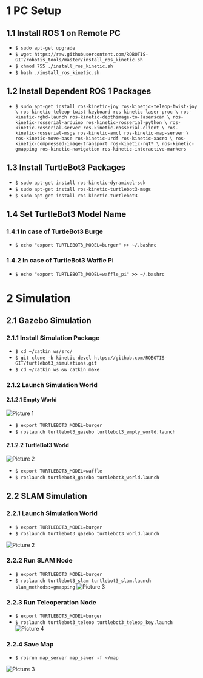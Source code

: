 # 1 PC Setup

## 1.1  Install ROS 1 on Remote PC
* `$ sudo apt-get upgrade`
* `$ wget https://raw.githubusercontent.com/ROBOTIS-GIT/robotis_tools/master/install_ros_kinetic.sh`
* `$ chmod 755 ./install_ros_kinetic.sh `
* `$ bash ./install_ros_kinetic.sh`

## 1.2  Install Dependent ROS 1 Packages
* `$ sudo apt-get install ros-kinetic-joy ros-kinetic-teleop-twist-joy \
  ros-kinetic-teleop-twist-keyboard ros-kinetic-laser-proc \
  ros-kinetic-rgbd-launch ros-kinetic-depthimage-to-laserscan \
  ros-kinetic-rosserial-arduino ros-kinetic-rosserial-python \
  ros-kinetic-rosserial-server ros-kinetic-rosserial-client \
  ros-kinetic-rosserial-msgs ros-kinetic-amcl ros-kinetic-map-server \
  ros-kinetic-move-base ros-kinetic-urdf ros-kinetic-xacro \
  ros-kinetic-compressed-image-transport ros-kinetic-rqt* \
  ros-kinetic-gmapping ros-kinetic-navigation ros-kinetic-interactive-markers`

## 1.3  Install TurtleBot3 Packages
* `$ sudo apt-get install ros-kinetic-dynamixel-sdk`
* `$ sudo apt-get install ros-kinetic-turtlebot3-msgs`
* `$ sudo apt-get install ros-kinetic-turtlebot3`

## 1.4  Set TurtleBot3 Model Name

### 1.4.1 In case of TurtleBot3 Burge
* `$ echo "export TURTLEBOT3_MODEL=burger" >> ~/.bashrc`
### 1.4.2 In case of TurtleBot3 Waffle Pi 
* `$ echo "export TURTLEBOT3_MODEL=waffle_pi" >> ~/.bashrc`

# 2 Simulation

## 2.1 Gazebo Simulation
### 2.1.1 Install Simulation Package
* `$ cd ~/catkin_ws/src/`
* `$ git clone -b kinetic-devel https://github.com/ROBOTIS-GIT/turtlebot3_simulations.git`
* `$ cd ~/catkin_ws && catkin_make`

### 2.1.2 Launch Simulation World

#### 2.1.2.1 Empty World
![Picture 1](https://b.top4top.io/p_2060wyiqb1.png)
* `$ export TURTLEBOT3_MODEL=burger`
* `$ roslaunch turtlebot3_gazebo turtlebot3_empty_world.launch`

#### 2.1.2.2 TurtleBot3 World
![Picture 2](https://i.top4top.io/p_2027hse291.png)
* `$ export TURTLEBOT3_MODEL=waffle`
* `$ roslaunch turtlebot3_gazebo turtlebot3_world.launch`

## 2.2 SLAM Simulation

### 2.2.1 Launch Simulation World
* `$ export TURTLEBOT3_MODEL=burger`
* `$ roslaunch turtlebot3_gazebo turtlebot3_world.launch`

![Picture 2](https://c.top4top.io/p_2060m0mlt2.png)

### 2.2.2 Run SLAM Node
* `$ export TURTLEBOT3_MODEL=burger`
* `$ roslaunch turtlebot3_slam turtlebot3_slam.launch slam_methods:=gmapping`
![Picture 3](https://d.top4top.io/p_2060t24jx3.jpg)

### 2.2.3 Run Teleoperation Node
* `$ export TURTLEBOT3_MODEL=burger`
* `$ roslaunch turtlebot3_teleop turtlebot3_teleop_key.launch`
![Picture 4](https://e.top4top.io/p_2060a8hq34.png)

### 2.2.4 Save Map
* `$ rosrun map_server map_saver -f ~/map`

![Picture 3](https://d.top4top.io/p_2060t24jx3.jpg)

